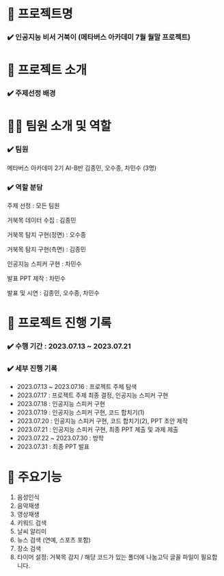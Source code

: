 # 📖 프로젝트명
### ✔️ 인공지능 비서 거북이 (메타버스 아카데미 7월 월말 프로젝트)

# 📃 프로젝트 소개
### ✔️ 주제선정 배경


# 👩‍🔧 팀원 소개 및 역할
### ✔️ 팀원
메타버스 아카데미 2기 AI-B반 김종민, 오수종, 차민수 (3명)

### ✔️ 역할 분담
주제 선정 : 모든 팀원

거북목 데이터 수집 : 김종민

거북목 탐지 구현(정면) : 오수종

거북목 탐지 구현(측면) : 김종민

인공지능 스피커 구현 : 차민수

발표 PPT 제작 : 차민수

발표 및 시연 : 김종민, 오수종, 차민수

# 📅 프로젝트 진행 기록
### ✔️ 수행 기간 : 2023.07.13 ~ 2023.07.21
### ✔️ 세부 진행 기록
 - 2023.07.13 ~ 2023.07.16 : 프로젝트 주제 탐색 
 - 2023.07.17 : 프로젝트 주제 최종 결정, 인공지능 스피커 구현
 - 2023.07.18 : 인공지능 스피커 구현
 - 2023.07.19 : 인공지능 스피커 구현, 코드 합치기(1)
 - 2023.07.20 : 인공지능 스피커 구현, 코드 합치기(2), PPT 초안 제작
 - 2023.07.21 : 인공지능 스피커 구현, 최종 PPT 제출 및 과제 제출
 - 2023.07.22 ~ 2023.07.30 : 방학
 - 2023.07.31 : 최종 PPT 발표


# 📃 주요기능
1. 음성인식
2. 음악재생
3. 영상재생
4. 키워드 검색
5. 날씨 알리미
6. 뉴스 검색 (연예, 스포츠 포함)
7. 장소 검색
8. 타이머 설정: 거북목 감지 / 해당 코드가 있는 폴더에 나눔고딕 글꼴 파일이 필요합니다.

